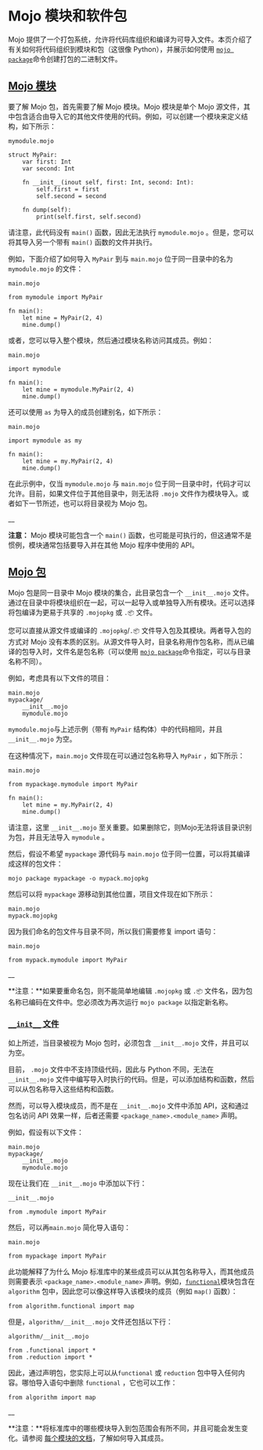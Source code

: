 # Mojo 模块和软件包

Mojo 提供了一个打包系统，允许将代码库组织和编译为可导入文件。本页介绍了有关如何将代码组织到模块和包（这很像 Python），并展示如何使用 [`mojo package`](https://docs.modular.com/mojo/cli/package.html)命令创建打包的二进制文件。

## [Mojo 模块](#mojo-modules)

要了解 Mojo 包，首先需要了解 Mojo 模块。Mojo 模块是单个 Mojo 源文件，其中包含适合由导入它的其他文件使用的代码。例如，可以创建一个模块来定义结构，如下所示：

```
mymodule.mojo
```

```
struct MyPair:
    var first: Int
    var second: Int

    fn __init__(inout self, first: Int, second: Int):
        self.first = first
        self.second = second

    fn dump(self):
        print(self.first, self.second)
```

请注意，此代码没有 `main()` 函数，因此无法执行 `mymodule.mojo` 。但是，您可以将其导入另一个带有 `main()` 函数的文件并执行。

例如，下面介绍了如何导入 `MyPair` 到与 `main.mojo` 位于同一目录中的名为 `mymodule.mojo` 的文件：

```
main.mojo
```

```
from mymodule import MyPair

fn main():
    let mine = MyPair(2, 4)
    mine.dump()
```

或者，您可以导入整个模块，然后通过模块名称访问其成员。例如：

```
main.mojo
```

```
import mymodule

fn main():
    let mine = mymodule.MyPair(2, 4)
    mine.dump()
```

还可以使用 `as` 为导入的成员创建别名，如下所示：

```
main.mojo
```

```
import mymodule as my

fn main():
    let mine = my.MyPair(2, 4)
    mine.dump()
```

在此示例中，仅当 `mymodule.mojo` 与 `main.mojo` 位于同一目录中时，代码才可以允许。目前，如果文件位于其他目录中，则无法将 `.mojo` 文件作为模块导入。或者如下一节所述，也可以将目录视为 Mojo 包。

__

**注意：** Mojo 模块可能包含一个 `main()` 函数，也可能是可执行的，但这通常不是惯例，模块通常包括要导入并在其他 Mojo 程序中使用的 API。

## [Mojo 包](#mojo-packages)

Mojo 包是同一目录中 Mojo 模块的集合，此目录包含一个 `__init__.mojo` 文件。通过在目录中将模块组织在一起，可以一起导入或单独导入所有模块。还可以选择将包编译为更易于共享的 `.mojopkg` 或 `.📦` 文件。

您可以直接从源文件或编译的 `.mojopkg`/`.📦` 文件导入包及其模块。两者导入包的方式对 Mojo 没有本质的区别。从源文件导入时，目录名称用作包名称，而从已编译的包导入时，文件名是包名称（可以使用 [`mojo package`](https://docs.modular.com/mojo/cli/package.html)命令指定，可以与目录名称不同）。

例如，考虑具有以下文件的项目：

```
main.mojo
mypackage/
    __init__.mojo
    mymodule.mojo
```

`mymodule.mojo`与上述示例（带有 `MyPair` 结构体）中的代码相同，并且 `__init__.mojo` 为空。

在这种情况下，`main.mojo` 文件现在可以通过包名称导入 `MyPair` ，如下所示：
```
main.mojo
```

```
from mypackage.mymodule import MyPair

fn main():
    let mine = my.MyPair(2, 4)
    mine.dump()
```

请注意，这里 `__init__.mojo` 至关重要。如果删除它，则Mojo无法将该目录识别为包，并且无法导入 `mymodule` 。

然后，假设不希望 `mypackage` 源代码与 `main.mojo` 位于同一位置，可以将其编译成这样的包文件：

```
mojo package mypackage -o mypack.mojopkg
```

然后可以将 `mypackage` 源移动到其他位置，项目文件现在如下所示：

```
main.mojo
mypack.mojopkg
```

因为我们命名的包文件与目录不同，所以我们需要修复 import 语句：

```
main.mojo
```

```
from mypack.mymodule import MyPair
```

__

**注意：**如果要重命名包，则不能简单地编辑 `.mojopkg` 或 `.📦` 文件名，因为包名称已编码在文件中。您必须改为再次运行 `mojo package` 以指定新名称。

### [`__init__` 文件](#the-__init__-file)

如上所述，当目录被视为 Mojo 包时，必须包含 `__init__.mojo` 文件，并且可以为空。

目前， `.mojo` 文件中不支持顶级代码，因此与 Python 不同，无法在 `__init__.mojo` 文件中编写导入时执行的代码。但是，可以添加结构和函数，然后可以从包名称导入这些结构和函数。

然而，可以导入模块成员，而不是在 `__init__.mojo` 文件中添加 API，这和通过包名访问 API 效果一样，后者还需要 `<package_name>.<module_name>` 声明。

例如，假设有以下文件：

```
main.mojo
mypackage/
    __init__.mojo
    mymodule.mojo
```

现在让我们在 `__init__.mojo` 中添加以下行：

```
__init__.mojo
```

```
from .mymodule import MyPair
```

然后，可以再`main.mojo` 简化导入语句：

```
main.mojo
```

```
from mypackage import MyPair
```

此功能解释了为什么 Mojo 标准库中的某些成员可以从其包名称导入，而其他成员则需要表示 `<package_name>.<module_name>` 声明。例如，[`functional`](https://docs.modular.com/mojo/stdlib/algorithm/functional.html)模块包含在 `algorithm` 包中，因此您可以像这样导入该模块的成员（例如 `map()` 函数）：

```
from algorithm.functional import map
```

但是，`algorithm/__init__.mojo` 文件还包括以下行：
```
algorithm/__init__.mojo
```

```
from .functional import *
from .reduction import *
```

因此，通过声明包，您实际上可以从`functional` 或 `reduction` 包中导入任何内容。哪怕导入语句中删除 `functional` ，它也可以工作：

```
from algorithm import map
```

__

**注意：**将标准库中的哪些模块导入到包范围会有所不同，并且可能会发生变化。请参阅 [每个模块的文档](https://docs.modular.com/mojo/lib.html)，了解如何导入其成员。
